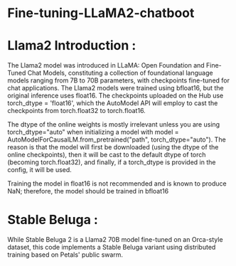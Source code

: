 # Fine-tuning-LLaMA2-chatboot

# Llama2 Introduction :
The Llama2 model was introduced in LLaMA: Open Foundation and Fine-Tuned Chat Models, constituting a collection of foundational language models ranging from 7B to 70B parameters, with checkpoints fine-tuned for chat applications. The Llama2 models were trained using bfloat16, but the original inference uses float16. The checkpoints uploaded on the Hub use torch_dtype = 'float16', which the AutoModel API will employ to cast the checkpoints from torch.float32 to torch.float16.

The dtype of the online weights is mostly irrelevant unless you are using torch_dtype="auto" when initializing a model with model = AutoModelForCausalLM.from_pretrained("path", torch_dtype="auto"). The reason is that the model will first be downloaded (using the dtype of the online checkpoints), then it will be cast to the default dtype of torch (becoming torch.float32), and finally, if a torch_dtype is provided in the config, it will be used.

Training the model in float16 is not recommended and is known to produce NaN; therefore, the model should be trained in bfloat16

# Stable Beluga : 
While Stable Beluga 2 is a Llama2 70B model fine-tuned on an Orca-style dataset, this code implements a Stable Beluga variant using distributed training based on Petals' public swarm.
